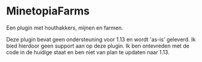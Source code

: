 # MinetopiaFarms
Een plugin met houthakkers, mijnen en farmen.

Deze plugin bevat geen ondersteuning voor 1.13 en wordt 'as-is' geleverd. Ik bied hierdoor geen support aan op deze plugin. Ik ben ontevreden met de code in de huidige staat en ben niet van plan te updaten naar 1.13. 
